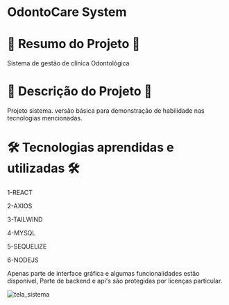 # OdontoCare System


# 📄 Resumo do Projeto 📄

Sistema de gestão de clínica Odontológica

# 📖 Descrição do Projeto 📖 

Projeto sistema. versão básica para demonstração de habilidade nas tecnologias mencionadas.

# 🛠️ Tecnologias aprendidas e utilizadas 🛠️

1-REACT

2-AXIOS

3-TAILWIND

4-MYSQL

5-SEQUELIZE

6-NODEJS

Apenas parte de interface gráfica e algumas funcionalidades estão disponível, Parte de backend e api's são protegidas por licenças particular.

![tela_sistema](https://user-images.githubusercontent.com/85304089/176324206-f8ab6a0c-eda0-43be-9264-7d5be6cdfc59.png)
